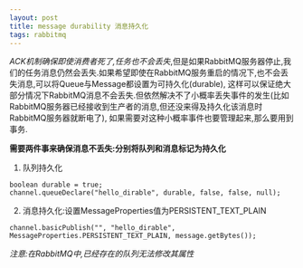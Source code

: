 ```yaml
---
layout: post
title: message durability 消息持久化
tags: rabbitmq 
---
```


*ACK机制确保即使消费者死了,任务也不会丢失*,但是如果RabbitMQ服务器停止,我们的任务消息仍然会丢失.如果希望即使在RabbitMQ服务重启的情况下,也不会丢失消息,可以将Queue与Message都设置为可持久化(durable),
这样可以保证绝大部分情况下RabbitMQ消息不会丢失.但依然解决不了小概率丢失事件的发生(比如RabbitMQ服务器已经接收到生产者的消息,但还没来得及持久化该消息时RabbitMQ服务器就断电了),
如果需要对这种小概率事件也要管理起来,那么要用到事务.  

**需要两件事来确保消息不丢失:分别将队列和消息标记为持久化**
1. 队列持久化
```
boolean durable = true;
channel.queueDeclare("hello_dirable", durable, false, false, null);
```

2. 消息持久化:设置MessageProperties值为PERSISTENT_TEXT_PLAIN
```
channel.basicPublish("", "hello_dirable", MessageProperties.PERSISTENT_TEXT_PLAIN, message.getBytes());
```

*注意:在RabbitMQ中,已经存在的队列无法修改其属性*

